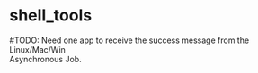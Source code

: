 # shell_tools
#TODO: Need one app to receive the success message from the Linux/Mac/Win \
  Asynchronous Job.
